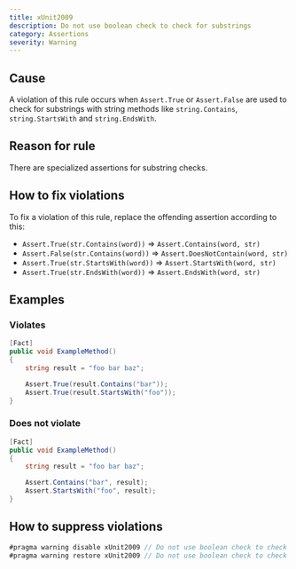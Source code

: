 ```yaml
---
title: xUnit2009
description: Do not use boolean check to check for substrings
category: Assertions
severity: Warning
---
```


## Cause

A violation of this rule occurs when `Assert.True` or `Assert.False` are used to check for substrings with string methods like `string.Contains`, `string.StartsWith` and `string.EndsWith`.

## Reason for rule

There are specialized assertions for substring checks.

## How to fix violations

To fix a violation of this rule, replace the offending assertion according to this:

- `Assert.True(str.Contains(word))` => `Assert.Contains(word, str)`
- `Assert.False(str.Contains(word))` => `Assert.DoesNotContain(word, str)`
- `Assert.True(str.StartsWith(word))` => `Assert.StartsWith(word, str)`
- `Assert.True(str.EndsWith(word))` => `Assert.EndsWith(word, str)`

## Examples

### Violates

```csharp
[Fact]
public void ExampleMethod()
{
	string result = "foo bar baz";

	Assert.True(result.Contains("bar"));
	Assert.True(result.StartsWith("foo"));
}
```

### Does not violate

```csharp
[Fact]
public void ExampleMethod()
{
	string result = "foo bar baz";

	Assert.Contains("bar", result);
	Assert.StartsWith("foo", result);
}
```

## How to suppress violations

```csharp
#pragma warning disable xUnit2009 // Do not use boolean check to check for substrings
#pragma warning restore xUnit2009 // Do not use boolean check to check for substrings
```
